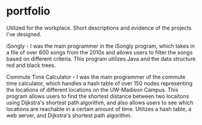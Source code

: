 # portfolio
Utilized for the workplace. Short descriptions and evidence of the projects I've designed.

iSongly - I was the main programmer in the iSongly program, which takes in a file of over 600 songs from the 2010s and allows users to filter the songs based on different criteria. This program utilizes Java and the data structure red and black trees.

Commute Time Calculator - I was the main programmer of the commute time calculator, which handles a hash table of over 150 nodes representing the locations of different locations on the UW-Madison Campus. This program allows users to find the shortest distance between two locaitons using Dijkstra's shortest path algorithm, and also allows users to see which locations are reachable in a certain amount of time. Utilizes a hash table, a web server, and Dijkstra's shortest path algorithm.

